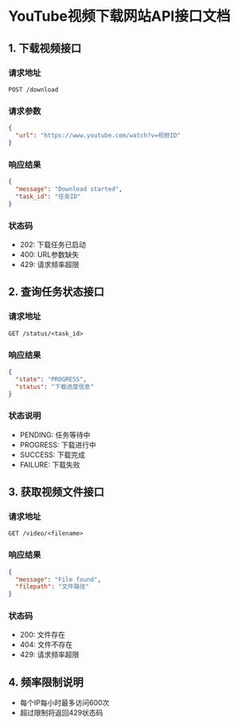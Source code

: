 # YouTube视频下载网站API接口文档

## 1. 下载视频接口

### 请求地址
`POST /download`

### 请求参数
```json
{
  "url": "https://www.youtube.com/watch?v=视频ID"
}
```

### 响应结果
```json
{
  "message": "Download started",
  "task_id": "任务ID"
}
```

### 状态码
- 202: 下载任务已启动
- 400: URL参数缺失
- 429: 请求频率超限

## 2. 查询任务状态接口

### 请求地址
`GET /status/<task_id>`

### 响应结果
```json
{
  "state": "PROGRESS",
  "status": "下载进度信息"
}
```

### 状态说明
- PENDING: 任务等待中
- PROGRESS: 下载进行中
- SUCCESS: 下载完成
- FAILURE: 下载失败

## 3. 获取视频文件接口

### 请求地址
`GET /video/<filename>`

### 响应结果
```json
{
  "message": "File found",
  "filepath": "文件路径"
}
```

### 状态码
- 200: 文件存在
- 404: 文件不存在
- 429: 请求频率超限

## 4. 频率限制说明

- 每个IP每小时最多访问600次
- 超过限制将返回429状态码